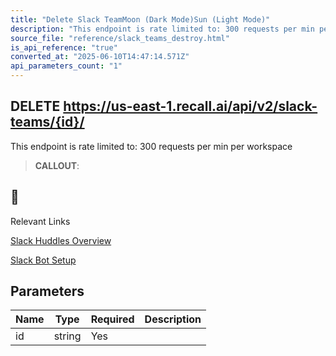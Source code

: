 ```yaml
---
title: "Delete Slack TeamMoon (Dark Mode)Sun (Light Mode)"
description: "This endpoint is rate limited to: 300 requests per min per workspace"
source_file: "reference/slack_teams_destroy.html"
is_api_reference: "true"
converted_at: "2025-06-10T14:47:14.571Z"
api_parameters_count: "1"
---
```

## DELETE https://us-east-1.recall.ai/api/v2/slack-teams/{id}/

This endpoint is rate limited to: 300 requests per min per workspace

> **CALLOUT**:

## 📘

Relevant Links

[Slack Huddles Overview](/docs/slack-huddles.md)

[Slack Bot Setup](/docs/slack-bot-setup.md)
## Parameters

| Name | Type | Required | Description |
| --- | --- | --- | --- |
| id | string | Yes |  |
